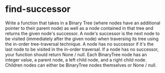 # find-successor


  Write a function that takes in a Binary Tree (where nodes have an additional
  pointer to their parent node) as well as a node contained in that tree and
  returns the given node's successor. A node's successor is the next node to be visited (immediately after the given
  node) when traversing its tree using the in-order tree-traversal technique. A
  node has no successor if it's the last node to be visited in the in-order
  traversal. If a node has no successor, your function should return None / null.
  Each BinaryTree node has an integer value, a parent node, a left child node, and a
  right child node. Children nodes can either be BinaryTree nodes themselves or None / null.
